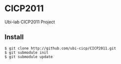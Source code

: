 # CICP2011
Ubi-lab CICP2011 Project

## Install
```
$ git clone http://github.com/ubi-cicp/CICP2011.git
$ git submodule init
$ git submodule update
```